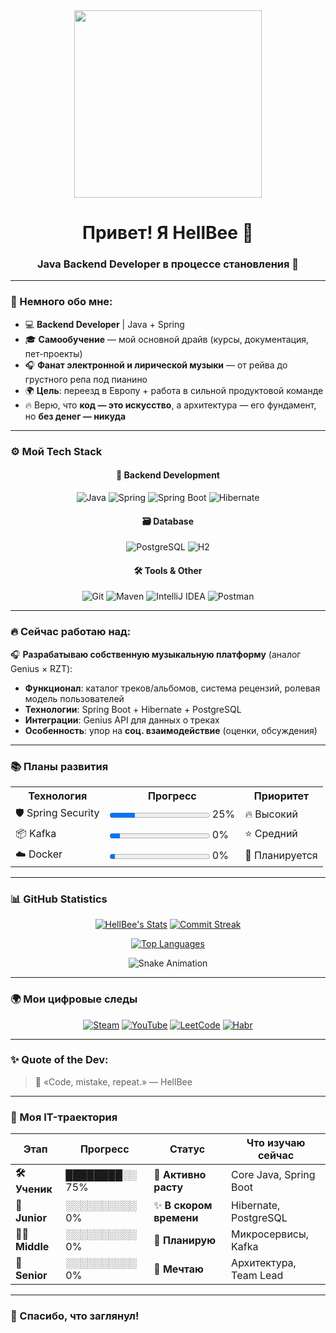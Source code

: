 <div id="header" align="center">
  <img src="https://media.giphy.com/media/v1.Y2lkPTc5MGI3NjExM21ndjE3cW96d3d4NHN0cGdraXNxZXNicGYzZWljeWd5cmVnMHpsaiZlcD12MV9zdGlja2Vyc19zZWFyY2gmY3Q9cw/jqhyQLMQNTXBLwcgQh/giphy.gif" width="300"/>
</div>

<h1 align="center">Привет! Я HellBee 👋</h1>
<h3 align="center">Java Backend Developer в процессе становления 🚀</h3>

---

### 🧠 Немного обо мне:
- 💻 **Backend Developer** | Java + Spring
- 🎓 **Самообучение** — мой основной драйв (курсы, документация, пет-проекты)
- 🎧 **Фанат электронной и лирической музыки** — от рейва до грустного репа под пианино
- 🌍 **Цель**: переезд в Европу + работа в сильной продуктовой команде
- 🔥 Верю, что **код — это искусство**, а архитектура — его фундамент, но **без денег — никуда**

---

### ⚙️ Мой Tech Stack

<div align="center">
  
#### 🍃 Backend Development
![Java](https://img.shields.io/badge/Java-ED8B00?style=for-the-badge&logo=openjdk&logoColor=white)
![Spring](https://img.shields.io/badge/Spring-6DB33F?style=for-the-badge&logo=spring&logoColor=white)
![Spring Boot](https://img.shields.io/badge/Spring_Boot-6DB33F?style=for-the-badge&logo=spring-boot&logoColor=white)
![Hibernate](https://img.shields.io/badge/Hibernate-59666C?style=for-the-badge&logo=hibernate&logoColor=white)

#### 🗃️ Database
![PostgreSQL](https://img.shields.io/badge/PostgreSQL-4169E1?style=for-the-badge&logo=postgresql&logoColor=white)
![H2](https://img.shields.io/badge/H2_Database-003545?style=for-the-badge&logo=h2&logoColor=white)

#### 🛠️ Tools & Other
![Git](https://img.shields.io/badge/Git-F05032?style=for-the-badge&logo=git&logoColor=white)
![Maven](https://img.shields.io/badge/Apache_Maven-C71A36?style=for-the-badge&logo=apache-maven&logoColor=white)
![IntelliJ IDEA](https://img.shields.io/badge/IntelliJ_IDEA-000000?style=for-the-badge&logo=intellij-idea&logoColor=white)
![Postman](https://img.shields.io/badge/Postman-FF6C37?style=for-the-badge&logo=postman&logoColor=white)

</div>

---

### 🔥 Сейчас работаю над:
🎧 **Разрабатываю собственную музыкальную платформу** (аналог Genius × RZT):
- **Функционал**: каталог треков/альбомов, система рецензий, ролевая модель пользователей
- **Технологии**: Spring Boot + Hibernate + PostgreSQL
- **Интеграции**: Genius API для данных о треках
- **Особенность**: упор на **соц. взаимодействие** (оценки, обсуждения)

---

### 📚 Планы развития

<table align="center">
  <tr>
    <th>Технология</th>
    <th>Прогресс</th>
    <th>Приоритет</th>
  </tr>
  <tr>
    <td>🛡️ Spring Security</td>
    <td><progress value="25" max="100"></progress> 25%</td>
    <td>🔥 Высокий</td>
  </tr>
  <tr>
    <td>📦 Kafka</td>
    <td><progress value="10" max="100"></progress> 0%</td>
    <td>⭐ Средний</td>
  </tr>
  <tr>
    <td>☁️ Docker</td>
    <td><progress value="5" max="100"></progress> 0%</td>
    <td>📅 Планируется</td>
  </tr>
</table>

---

### 📊 GitHub Statistics

<div align="center">

[![HellBee's Stats](https://github-readme-stats.vercel.app/api?username=HellBee404&show_icons=true&theme=radical&include_all_commits=true)](https://github.com/HellBee404)
[![Commit Streak](https://streak-stats.demolab.com?user=HellBee404&theme=radical&date_format=j%20M%5B%20Y%5D)](https://git.io/streak-stats)

[![Top Languages](https://github-readme-stats.vercel.app/api/top-langs/?username=HellBee404&layout=compact&theme=radical&hide=html,css,scss)](https://github.com/HellBee404)

![Snake Animation](https://raw.githubusercontent.com/HellBee404/HellBee404/output/snake.svg)

</div>

---

### 🌍 Мои цифровые следы

<div align="center">

[![Steam](https://custom-icon-badges.demolab.com/badge/-Steam-000000?style=for-the-badge&logo=steam&logoColor=white)](https://steamcommunity.com/id/Pcehl/)
[![YouTube](https://custom-icon-badges.demolab.com/badge/-YouTube-FF0000?style=for-the-badge&logo=youtube&logoColor=white)](https://youtube.com/@HellBeeIT)
[![LeetCode](https://custom-icon-badges.demolab.com/badge/-LeetCode-FFA116?style=for-the-badge&logo=leetcode&logoColor=black)](https://leetcode.com/u/Tryapka/)
[![Habr](https://custom-icon-badges.demolab.com/badge/-Habr-65A3BE?style=for-the-badge&logo=habr&logoColor=white)](https://habr.com/ru/users/HelllBee/)

</div>

---

### ✨ Quote of the Dev:
> 💬 «Code, mistake, repeat.» — HellBee

---

### 🚀 Моя IT-траектория

<div align="center">

| Этап          | Прогресс       | Статус                | Что изучаю сейчас      |
|---------------|----------------|-----------------------|------------------------|
| **🛠️ Ученик** | ████████░░ 75% | 🐣 **Активно расту**  | Core Java, Spring Boot |
| **👶 Junior** | ░░░░░░░░░░ 0% | ✨ **В скором времени** | Hibernate, PostgreSQL  |
| **🧑‍💻 Middle** | ░░░░░░░░░░ 0%  | 🌱 **Планирую**       | Микросервисы, Kafka   |
| **🧠 Senior** | ░░░░░░░░░░ 0%  | 🚀 **Мечтаю**         | Архитектура, Team Lead |

</div>


---

### 🖤 Спасибо, что заглянул!

